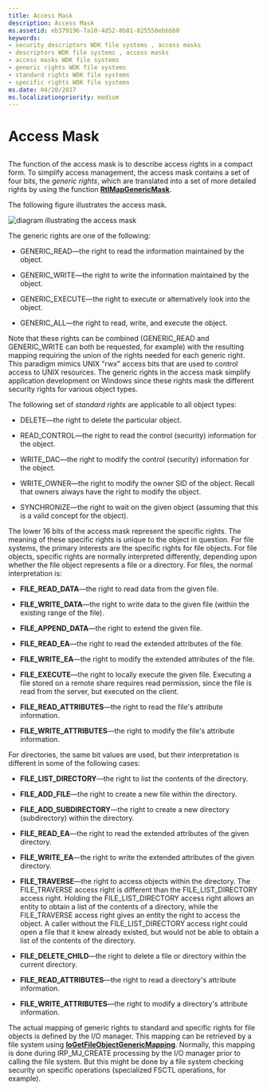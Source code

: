 ```yaml
---
title: Access Mask
description: Access Mask
ms.assetid: eb379196-7a10-4d52-8b81-825550ebbbb0
keywords:
- security descriptors WDK file systems , access masks
- descriptors WDK file systems , access masks
- access masks WDK file systems
- generic rights WDK file systems
- standard rights WDK file systems
- specific rights WDK file systems
ms.date: 04/20/2017
ms.localizationpriority: medium
---
```


# Access Mask


## <span id="ddk_sec_access_mask_if"></span><span id="DDK_SEC_ACCESS_MASK_IF"></span>


The function of the access mask is to describe access rights in a compact form. To simplify access management, the access mask contains a set of four bits, the *generic rights*, which are translated into a set of more detailed rights by using the function [**RtlMapGenericMask**](/windows-hardware/drivers/ddi/ntddk/nf-ntddk-rtlmapgenericmask).

The following figure illustrates the access mask.

![diagram illustrating the access mask](images/fssecurity-03.png)

The generic rights are one of the following:

-   GENERIC\_READ—the right to read the information maintained by the object.

-   GENERIC\_WRITE—the right to write the information maintained by the object.

-   GENERIC\_EXECUTE—the right to execute or alternatively look into the object.

-   GENERIC\_ALL—the right to read, write, and execute the object.

Note that these rights can be combined (GENERIC\_READ and GENERIC\_WRITE can both be requested, for example) with the resulting mapping requiring the union of the rights needed for each generic right. This paradigm mimics UNIX "rwx" access bits that are used to control access to UNIX resources. The generic rights in the access mask simplify application development on Windows since these rights mask the different security rights for various object types.

The following set of *standard rights* are applicable to all object types:

-   DELETE—the right to delete the particular object.

-   READ\_CONTROL—the right to read the control (security) information for the object.

-   WRITE\_DAC—the right to modify the control (security) information for the object.

-   WRITE\_OWNER—the right to modify the owner SID of the object. Recall that owners always have the right to modify the object.

-   SYNCHRONIZE—the right to wait on the given object (assuming that this is a valid concept for the object).

The lower 16 bits of the access mask represent the specific rights. The meaning of these specific rights is unique to the object in question. For file systems, the primary interests are the specific rights for file objects. For file objects, specific rights are normally interpreted differently, depending upon whether the file object represents a file or a directory. For files, the normal interpretation is:

-   **FILE\_READ\_DATA**—the right to read data from the given file.

-   **FILE\_WRITE\_DATA**—the right to write data to the given file (within the existing range of the file).

-   **FILE\_APPEND\_DATA**—the right to extend the given file.

-   **FILE\_READ\_EA**—the right to read the extended attributes of the file.

-   **FILE\_WRITE\_EA**—the right to modify the extended attributes of the file.

-   **FILE\_EXECUTE**—the right to locally execute the given file. Executing a file stored on a remote share requires read permission, since the file is read from the server, but executed on the client.

-   **FILE\_READ\_ATTRIBUTES**—the right to read the file's attribute information.

-   **FILE\_WRITE\_ATTRIBUTES**—the right to modify the file's attribute information.

For directories, the same bit values are used, but their interpretation is different in some of the following cases:

-   **FILE\_LIST\_DIRECTORY**—the right to list the contents of the directory.

-   **FILE\_ADD\_FILE**—the right to create a new file within the directory.

-   **FILE\_ADD\_SUBDIRECTORY**—the right to create a new directory (subdirectory) within the directory.

-   **FILE\_READ\_EA**—the right to read the extended attributes of the given directory.

-   **FILE\_WRITE\_EA**—the right to write the extended attributes of the given directory.

-   **FILE\_TRAVERSE**—the right to access objects within the directory. The FILE\_TRAVERSE access right is different than the FILE\_LIST\_DIRECTORY access right. Holding the FILE\_LIST\_DIRECTORY access right allows an entity to obtain a list of the contents of a directory, while the FILE\_TRAVERSE access right gives an entity the right to access the object. A caller without the FILE\_LIST\_DIRECTORY access right could open a file that it knew already existed, but would not be able to obtain a list of the contents of the directory.

-   **FILE\_DELETE\_CHILD**—the right to delete a file or directory within the current directory.

-   **FILE\_READ\_ATTRIBUTES**—the right to read a directory's attribute information.

-   **FILE\_WRITE\_ATTRIBUTES**—the right to modify a directory's attribute information.

The actual mapping of generic rights to standard and specific rights for file objects is defined by the I/O manager. This mapping can be retrieved by a file system using [**IoGetFileObjectGenericMapping**](/windows-hardware/drivers/ddi/ntddk/nf-ntddk-iogetfileobjectgenericmapping). Normally, this mapping is done during IRP\_MJ\_CREATE processing by the I/O manager prior to calling the file system. But this might be done by a file system checking security on specific operations (specialized FSCTL operations, for example).

 

